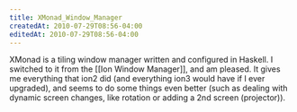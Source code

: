 ```yaml
---
title: XMonad_Window_Manager
createdAt: 2010-07-29T08:56-04:00
editedAt: 2010-07-29T08:56-04:00
---
```


XMonad is a tiling window manager written and configured in Haskell. I switched to it from the [[Ion Window Manager]], and am pleased. It gives me everything that ion2 did (and everything ion3 would have if I ever upgraded), and seems to do some things even better (such as dealing with dynamic screen changes, like rotation or adding a 2nd screen (projector)).

